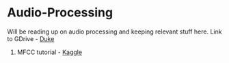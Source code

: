 # Audio-Processing
Will be reading up on audio processing and keeping relevant stuff here. Link to GDrive - [Duke](https://drive.google.com/drive/folders/1NIgnEmLMugQUwR_ilkgHIskqYfV8dx9c?usp=sharing)

1. MFCC tutorial - [Kaggle](https://www.kaggle.com/ilyamich/mfcc-implementation-and-tutorial)
